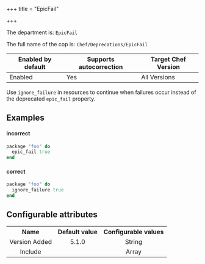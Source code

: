+++
title = "EpicFail"

+++

<!-- This content is automatically generated. See https://github.com/chef/chef-web-docs/blob/main/generated/README.md -->

The department is: `EpicFail`

The full name of the cop is: `Chef/Deprecations/EpicFail`

| Enabled by default | Supports autocorrection | Target Chef Version |
| --- | --- | --- |
| Enabled | Yes | All Versions |

Use `ignore_failure` in resources to continue when failures occur instead of the deprecated `epic_fail` property.

## Examples


#### incorrect

```ruby
package "foo" do
  epic_fail true
end
```

#### correct

```ruby
package "foo" do
  ignore_failure true
end
```

## Configurable attributes

<table>
<tbody><tr>
<th>Name</th>
<th>Default value</th>
<th>Configurable values</th>
</tr>
<tr>
<td style="text-align:center">Version Added</td>
<td style="text-align:center">5.1.0</td>
<td style="text-align:center">String</td>
</tr>
<tr><td style="text-align:center">Include</td>
<td style="text-align:center"><ul>
</ul>
</td>
<td style="text-align:center">Array</td>
</tr></tbody></table>
